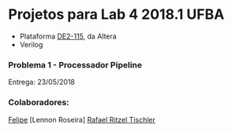 # Projetos para Lab 4 2018.1 UFBA
- Plataforma [DE2-115](http://www.terasic.com.tw/cgi-bin/page/archive.pl?Language=English&CategoryNo=163&No=502&PartNo=1), da Altera
-  Verilog
### Problema 1 - Processador Pipeline
Entrega: 23/05/2018

### Colaboradores:
[Felipe](https://github.com/Toxad)
[Lennon Roseira]
[Rafael Ritzel Tischler](https://github.com/rrtischler)

